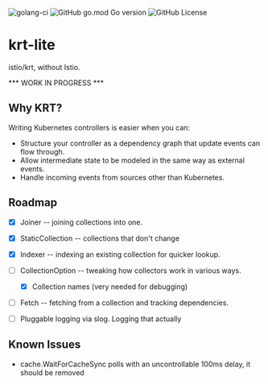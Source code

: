 ![golang-ci](https://github.com/kalexmills/krt-lite/actions/workflows/golang-ci.yml/badge.svg?branch=main)
![GitHub go.mod Go version](https://img.shields.io/github/go-mod/go-version/kalexmills/krt-lite)
![GitHub License](https://img.shields.io/github/license/kalexmills/krt-lite)


# krt-lite

istio/krt, without Istio.

*** WORK IN PROGRESS ***

## Why KRT?

Writing Kubernetes controllers is easier when you can:
- Structure your controller as a dependency graph that update events can flow through.
- Allow intermediate state to be modeled in the same way as external events.
- Handle incoming events from sources other than Kubernetes.

## Roadmap
- [X] Joiner -- joining collections into one.
- [X] StaticCollection -- collections that don't change
- [X] Indexer -- indexing an existing collection for quicker lookup.
- [ ] CollectionOption -- tweaking how collectors work in various ways.
  - [X] Collection names (very needed for debugging)
- [ ] Fetch -- fetching from a collection and tracking dependencies.

- [ ] Pluggable logging via slog. Logging that actually

## Known Issues
- cache.WaitForCacheSync polls with an uncontrollable 100ms delay, it should be removed